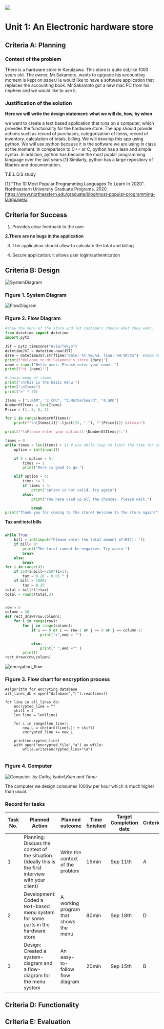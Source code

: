 
![](image)
# Unit 1: An Electronic hardware store
## Criteria A: Planning
### Context of the problem
There is a hardware store in Karuizawa. This store is quite old,like 1000 years old. The owner, Mr.Sakamoto, wants to upgrade his accounting moment is kept on paper.He would like to have a software application that replaces the accounting book. Mr.Sakamoto got a new mac PC from his nephew and we would like to use it.

### Justification of the solution 
**Here we will write the design statement: what we will do, how, by when**

we want to create a text based application that runs on a computer, which provides the functionality for the hardware store. The app should provide actions such as record of purchases, categorization of items, record of inventory, calculation of totals, billing. We will develop this app using python. We will use python because it is the software we are using in class at the moment. In comparison to C++ or C, python has a lean and simple syntax. In addition, python has become the most poplar programming language over the last years.[1] Similarly, python has a large repository of libaries and documentation.

T.E.L.O.S study

[1] "The 10 Most Popular Programming Languages To Learn In 2020". Northeastern University Graduate Programs, 2020, https://www.northeastern.edu/graduate/blog/most-popular-programming-languages/. 

## Criteria for Success
1. Provides clear feedback to the user

**2.There are no bugs in the application**

3. The application should allow to calculate the total and billing

4. Secure application: it allows user login/authentication


## Criteria B: Design
![SystemDiagram](https://github.com/cathymonkey/Unit-1/blob/master/SystemDiagram.png)
### Figure 1. System Diagram

![FlowDiagram](https://github.com/cathymonkey/Unit-1/blob/master/FlowDiagram.png)
### Figure 2. Flow Diagram

```.py
#show the menu of the store and let customers choose what they want.
from datetime import datetime
import pytz

JST = pytz.timezone("Asia/Tokyo")
datetimeJST = datetime.now(JST)
date = datetimeJST.strftime("Date: %Y.%m.%d. Time: %H:%M:%S")  #show the real time
print(f"Welcome to Mr.Sakamoto's store {date}")
name = input("Hello user. Please enter your name: ")
print(f"Hi {name}!")

# basic menu of items
print("\nThis is the basic menu.")
print("\nItems")
print("=" * 35)

Items = ["1.RAM", "2.CPU", "3.Motherboard", "4.GPU"]
NumberOfItems = len(Items)
Price = [1, 5, 5, 2]

for i in range(NumberOfItems):
    print(f"\n{Items[i]}".ljust(25, "."), f"{Price[i]} bitcoin")

print(f"\nPlease enter your option[1-{NumberOfItems}]:")

times = 0
while times < len(Items) + 1: # use while loop to limit the time for the customers to try 
    option = int(input())

    if 0 < option < 5:
        times += 1
        print("Here is good to go.")

    elif option > 4:
        times += 1
        if times < 4:
            print("option is not valid, Try again")
        else:
            print("You have used up all the chances. Please wait.")

            break
print("Thank you for coming to the store! Welcome to the store again!")
```

**Tax and total bills**
```.py

while True:
    bill = int(input("Please enter the total amount of(BTC): "))
    if bill< 0:
        print("The total cannot be negative. Try again.")
        break
    else:
        break
for i in range(4):
    if 250*i<bill<=250*(i+1):
        tax = 0.20 - 0.05 * i
    if bill > 1000:
        tax = 0.25
total = bill*(1+tax)
total = round(total,2)


row = 5
column = 50
def rect_draw(row,column):
    for i in range(row):
        for j in range(column):
            if i == 0 or i == row-1 or j == 0 or j == column-1:
                print("x",end = "")

            else:
                print(" ",end ="" )
        print()
rect_draw(row,column)

```
![encryption_flow](https://github.com/cathymonkey/Unit-1/blob/master/encryption_flow.png)
### Figure 3. Flow chart for encryption process 
```
#algorithm for encryting database
all_lines_db = open("database","r").readlines()

for line in all_lines_db:
    encrypted_line = ""
    shift = 2
    len_line = len(line)
    
    for L in range(len_line):
    	new_L = chr(ord(line[L]) + shift)
        encrypted_line += new_L
	
    print(encrypted_line)
    with open("encrypted_file","a") as wfile:
        wfile.write(encrypted_line+"\n")
	
```
### Figure 4. Computer  
![Computer](https://github.com/cathymonkey/Unit-1/blob/master/computer.jpg). *by Cathy, Isabel,Kien and Timur*

The computer we design consumes 1000w per hour which is much higher than usual. 



### Record for tasks


| Task No. | Planned Action                                                                                        | Planned outcome                       | Time finished  | Target Completion date | Criterion |
|----------|-------------------------------------------------------------------------------------------------------|---------------------------------------|----------------|------------------------|-----------|
| 1        | Planning: Discuss the context of the situation.(Ideally this is the first interview with your client) | Write the context of  the problem     | 15min          | Sep 11th               | A         |
| 2        | Development: Coded a text-based menu system for some parts in the hardware store                      | A working program that shows the menu | 80min          | Sep 18th               | D         |
| 3        | Design: Created a system-diagram and a flow-diagram for the menu system                               | An easy-to-follow flow diagram        | 20min          | Sep 15th               | B         |

## Criteria D: Functionality

## Criteria E: Evaluation

